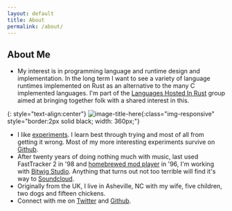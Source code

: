 ```yaml
---
layout: default
title: About
permalink: /about/
---
```


## About Me

* My interest is in programming language and runtime design and implementation.
  In the long term I want to see a variety of language runtimes implemented on
  Rust as an alternative to the many C implemented languages.
  I'm part of the [Languages Hosted In Rust](https://github.com/rust-hosted-langs/)
  group aimed at bringing together folk with a shared interest in this.

{: style="text-align:center"}
![image-title-here](https://avatars2.githubusercontent.com/u/1785642){:class="img-responsive" style="border:2px solid black; width: 360px;"}

* I like [experiments](https://jvns.ca/blog/2017/01/04/rules-of-programming-experiments/).
  I learn best through trying and most of all from getting it wrong. Most of my more
  interesting experiments survive on [Github](https://github.com/pliniker).
* After twenty years of doing nothing much with music, last used FastTracker 2 in '98
  and [homebrewed mod player](https://github.com/pliniker/attic/tree/master/archive/to-1998/asm2/demo4)
  in '96, I'm working with [Bitwig Studio](https://bitwig.com).
  Anything that turns out not too terrible will find it's way to
  [Soundcloud](https://soundcloud.com/user-885707709).
* Originally from the UK, I live in Asheville, NC with my wife, five children,
  two dogs and fifteen chickens.
* Connect with me on [Twitter](https://twitter.com/peterliniker) and
  [Github](https://github.com/pliniker).
